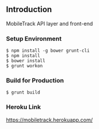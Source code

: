 ## Introduction

MobileTrack API layer and front-end

### Setup Environment

```Shell
$ npm install -g bower grunt-cli
$ npm install
$ bower install
$ grunt workon
```

### Build for Production

```Shell
$ grunt build
```

### Heroku Link

https://mobiletrack.herokuapp.com/
